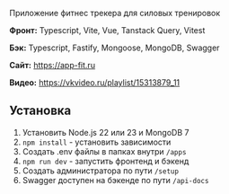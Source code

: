 Приложение фитнес трекера для силовых тренировок

**Фронт:** Typescript, Vite, Vue, Tanstack Query, Vitest

**Бэк:** Typescript, Fastify, Mongoose, MongoDB, Swagger

**Сайт:** https://app-fit.ru

**Видео:** https://vkvideo.ru/playlist/15313879_11

## Установка

1. Установить Node.js 22 или 23 и MongoDB 7
2. `npm install` - установить зависимости
3. Создать .env файлы в папках внутри `/apps`
4. `npm run dev` - запустить фронтенд и бэкенд
5. Создать администратора по пути `/setup`
6. Swagger доступен на бэкенде по пути `/api-docs`
